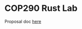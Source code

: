 # COP290 Rust Lab

Proposal doc [here](https://docs.google.com/document/d/1ubq7qUoZWUW3Z5_JWA7752A7dIp099BpinfH_-0RWpw/edit?tab=t.20peh7ytu0r9#heading=h.9zlaqa1egvcl)

